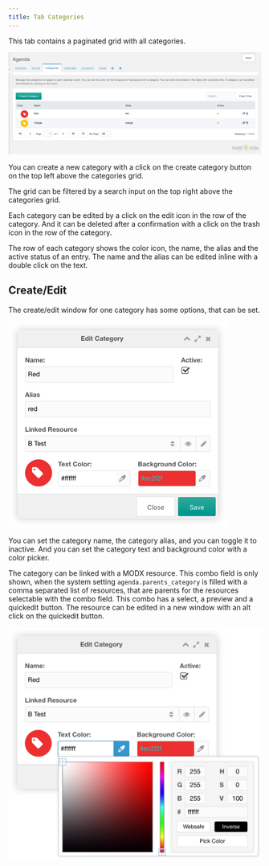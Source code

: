 ```yaml
---
title: Tab Categories
---
```


This tab contains a paginated grid with all categories.

[![](img/categories.png)](img/categories.png)

You can create a new category with a click on the create category button on the top
left above the categories grid.

The grid can be filtered by a search input on the top right above the
categories grid.

Each category can be edited by a click on the edit icon in the row of the
category. And it can be deleted after a confirmation with a click on the trash
icon in the row of the category.

The row of each category shows the color icon, the name, the alias and the
active status of an entry. The name and the alias can be edited inline with
a double click on the text.

## Create/Edit

The create/edit window for one category has some options, that can be set.

[![](img/category-edit.png)](img/category-edit.png)

You can set the category name, the category alias, and you can toggle it to
inactive. And you can set the category text and background color with a color
picker.

The category can be linked with a MODX resource. This combo field is only
shown, when the system setting `agenda.parents_category` is filled with a comma
separated list of resources, that are parents for the resources selectable with
the combo field. This combo has a select, a preview and a quickedit button. The
resource can be edited in a new window with an alt click on the quickedit
button.

[![](img/category-colorpicker.png)](img/category-colorpicker.png)

